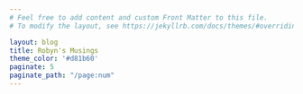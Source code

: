 ```yaml
---
# Feel free to add content and custom Front Matter to this file.
# To modify the layout, see https://jekyllrb.com/docs/themes/#overriding-theme-defaults

layout: blog
title: Robyn's Musings
theme_color: '#d81b60'
paginate: 5
paginate_path: "/page:num"
---
```


